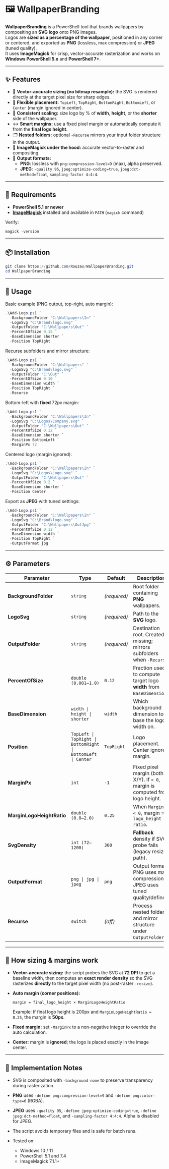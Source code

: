 # 🖼️ WallpaperBranding

**WallpaperBranding** is a PowerShell tool that brands wallpapers by compositing an **SVG logo** onto PNG images.  
Logos are **sized as a percentage of the wallpaper**, positioned in any corner or centered, and exported as **PNG** (lossless, max compression) or **JPEG** (tuned quality).  
It uses **ImageMagick** for crisp, vector-accurate rasterization and works on **Windows PowerShell 5.x** and **PowerShell 7+**.

---

## ✨ Features

- 🎯 **Vector-accurate sizing (no bitmap resample):** the SVG is rendered directly at the target pixel size for sharp edges.
- 🧭 **Flexible placement:** `TopLeft`, `TopRight`, `BottomRight`, `BottomLeft`, or `Center` (margin ignored in center).
- 📐 **Consistent scaling:** size logo by % of **width**, **height**, or the **shorter** side of the wallpaper.
- ↔️ **Smart margins:** use a fixed pixel margin or automatically compute it from the **final logo height**.
- 🗂️ **Nested folders:** optional `-Recurse` mirrors your input folder structure in the output.
- 🧰 **ImageMagick under the hood:** accurate vector-to-raster and compositing.
- 💾 **Output formats:**
  - **PNG**: lossless with `png:compression-level=9` (max), alpha preserved.
  - **JPEG**: `-quality 95`, `jpeg:optimize-coding=true`, `jpeg:dct-method=float`, `sampling-factor 4:4:4`.

---

## 🧩 Requirements

- **PowerShell 5.1 or newer**
- **[ImageMagick](https://imagemagick.org/script/download.php)** installed and available in `PATH` (`magick` command)

Verify:
```powershell
magick -version
````

---

## 📦 Installation

```powershell
git clone https://github.com/Rouzax/WallpaperBranding.git
cd WallpaperBranding
```

---

## 🚀 Usage

Basic example (PNG output, top-right, auto margin):

```powershell
.\Add-Logo.ps1 `
  -BackgroundFolder "C:\Wallpapers\In" `
  -LogoSvg "C:\Brand\logo.svg" `
  -OutputFolder "C:\Wallpapers\Out" `
  -PercentOfSize 0.15 `
  -BaseDimension shorter `
  -Position TopRight
```

Recurse subfolders and mirror structure:

```powershell
.\Add-Logo.ps1 `
  -BackgroundFolder "C:\Wallpapers" `
  -LogoSvg "C:\Brand\logo.svg" `
  -OutputFolder "C:\Out" `
  -PercentOfSize 0.10 `
  -BaseDimension width `
  -Position TopRight `
  -Recurse
```

Bottom-left with **fixed** 72px margin:

```powershell
.\Add-Logo.ps1 `
  -BackgroundFolder "C:\Wallpapers\In" `
  -LogoSvg "C:\Logos\Company.svg" `
  -OutputFolder "C:\Wallpapers\Out" `
  -PercentOfSize 0.12 `
  -BaseDimension shorter `
  -Position BottomLeft `
  -MarginPx 72
```

Centered logo (margin ignored):

```powershell
.\Add-Logo.ps1 `
  -BackgroundFolder "C:\Wallpapers\In" `
  -LogoSvg "C:\Logos\Logo.svg" `
  -OutputFolder "C:\Wallpapers\Out" `
  -PercentOfSize 0.2 `
  -BaseDimension shorter `
  -Position Center
```

Export as **JPEG** with tuned settings:

```powershell
.\Add-Logo.ps1 `
  -BackgroundFolder "C:\Wallpapers\In" `
  -LogoSvg "C:\Brand\logo.svg" `
  -OutputFolder "C:\Wallpapers\OutJpg" `
  -PercentOfSize 0.12 `
  -BaseDimension width `
  -Position TopRight `
  -OutputFormat jpg
```

---

## ⚙️ Parameters

| Parameter                 | Type                                                         | Default      | Description                                                                   |
| ------------------------- | ------------------------------------------------------------ | ------------ | ----------------------------------------------------------------------------- |
| **BackgroundFolder**      | `string`                                                     | *(required)* | Root folder containing **PNG** wallpapers.                                    |
| **LogoSvg**               | `string`                                                     | *(required)* | Path to the **SVG** logo.                                                     |
| **OutputFolder**          | `string`                                                     | *(required)* | Destination root. Created if missing; mirrors subfolders when `-Recurse`.     |
| **PercentOfSize**         | `double (0.001–1.0)`                                         | `0.12`       | Fraction used to compute target logo **width** from `BaseDimension`.          |
| **BaseDimension**         | `width \| height \| shorter`                                 | `width`      | Which background dimension to base the logo width on.                         |
| **Position**              | `TopLeft \| TopRight \| BottomRight \| BottomLeft \| Center` | `TopRight`   | Logo placement. Center ignores margin.                                        |
| **MarginPx**              | `int`                                                        | `-1`         | Fixed pixel margin (both X/Y). If `< 0`, margin is computed from logo height. |
| **MarginLogoHeightRatio** | `double (0.0–2.0)`                                           | `0.25`       | When `MarginPx < 0`, margin = `logo_height × ratio`.                          |
| **SvgDensity**            | `int (72–1200)`                                              | `300`        | **Fallback** density if SVG probe fails (legacy resize path).                 |
| **OutputFormat**          | `png \| jpg \| jpeg`                                         | `png`        | Output format. PNG uses max compression; JPEG uses tuned quality/defines.     |
| **Recurse**               | `switch`                                                     | *(off)*      | Process nested folders and mirror structure under `OutputFolder`.             |

---

## 🧮 How sizing & margins work

* **Vector-accurate sizing:** the script probes the SVG at **72 DPI** to get a baseline width, then computes an **exact render density** so the SVG rasterizes **directly** to the target pixel width (no post-raster `-resize`).
* **Auto margin (corner positions):**

  ```
  margin = final_logo_height × MarginLogoHeightRatio
  ```

  Example: If final logo height is 200px and `MarginLogoHeightRatio = 0.25`, the margin is **50px**.
* **Fixed margin:** set `-MarginPx` to a non-negative integer to override the auto calculation.
* **Center:** margin is **ignored**; the logo is placed exactly in the image center.

---

## 🧱 Implementation Notes

* SVG is composited with `-background none` to preserve transparency during rasterization.
* **PNG** uses `-define png:compression-level=9` and `-define png:color-type=6` (RGBA).
* **JPEG** uses `-quality 95`, `-define jpeg:optimize-coding=true`, `-define jpeg:dct-method=float`, and `-sampling-factor 4:4:4`. Alpha is disabled for JPEG.
* The script avoids temporary files and is safe for batch runs.
* Tested on:

  * Windows 10 / 11
  * PowerShell 5.1 and 7.4
  * ImageMagick 7.1.1+